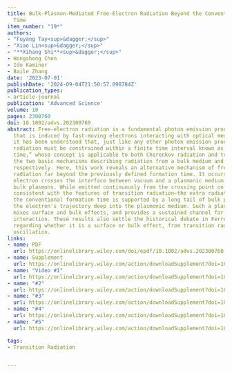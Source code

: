 ```yaml
---
title: Bulk‐Plasmon‐Mediated Free‐Electron Radiation Beyond the Conventional Formation
  Time
item_number: "19*"
authors:
- "Fuyang Tay<sup>&dagger;</sup>"
- "Xiao Lin<sup>&dagger;</sup>"
- "**Xihang Shi**<sup>&dagger;</sup>"
- Hongsheng Chen
- Ido Kaminer
- Baile Zhang
date: '2023-07-01'
publishDate: '2024-09-04T21:50:57.098784Z'
publication_types:
- article-journal
publication: 'Advanced Science'
volume: 10
pages: 2300760
doi: 10.1002/advs.202300760
abstract: Free‐electron radiation is a fundamental photon emission process
  that is induced by fast‐moving electrons interacting with optical media. Historically,
  it has been understood that, just like any other photon emission process, free‐electron
  radiation must be constrained within a finite time interval known as the “formation
  time,” whose concept is applicable to both Cherenkov radiation and transition radiation,
  the two basic mechanisms describing radiation from a bulk medium and from an interface,
  respectively. Here, this work reveals an alternative mechanism of free‐electron
  radiation far beyond the previously defined formation time. It occurs when a fast
  electron crosses the interface between vacuum and a plasmonic medium supporting
  bulk plasmons. While emitted continuously from the crossing point on the interface—thus
  consistent with the features of transition radiation—the extra radiation beyond
  the conventional formation time is supported by a long tail of bulk plasmons following
  the electron's trajectory deep into the plasmonic medium. Such a plasmonic tail
  mixes surface and bulk effects, and provides a sustained channel for electron–interface
  interaction. These results also settle the historical debate in Ferrell radiation,
  regarding whether it is a surface or bulk effect, from transition radiation or plasmonic
  oscillation.
links:
- name: PDF
  url: https://onlinelibrary.wiley.com/doi/epdf/10.1002/advs.202300760
- name: Supplement
  url: https://onlinelibrary.wiley.com/action/downloadSupplement?doi=10.1002%2Fadvs.202300760&file=advs5682-sup-0001-SuppMat.pdf
- name: "Video #1"
  url: https://onlinelibrary.wiley.com/action/downloadSupplement?doi=10.1002%2Fadvs.202300760&file=advs5682-sup-0002-MovieS1.mp4
- name: "#2"
  url: https://onlinelibrary.wiley.com/action/downloadSupplement?doi=10.1002%2Fadvs.202300760&file=advs5682-sup-0003-MovieS2.mp4
- name: "#3"
  url: https://onlinelibrary.wiley.com/action/downloadSupplement?doi=10.1002%2Fadvs.202300760&file=advs5682-sup-0004-MovieS3.mp4
- name: "#4"
  url: https://onlinelibrary.wiley.com/action/downloadSupplement?doi=10.1002%2Fadvs.202300760&file=advs5682-sup-0005-MovieS4.mp4
- name: "#5"
  url: https://onlinelibrary.wiley.com/action/downloadSupplement?doi=10.1002%2Fadvs.202300760&file=advs5682-sup-0006-MovieS5.mp4

tags:
- Transition Radiation


---
```

